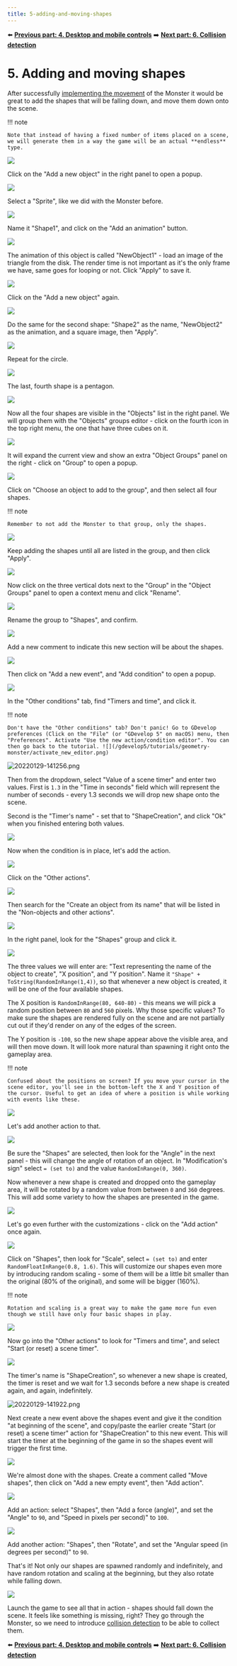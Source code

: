 ```yaml
---
title: 5-adding-and-moving-shapes
---
```

⬅️ **[Previous part: 4. Desktop and mobile controls](/gdevelop5/tutorials/geometry-monster/4-desktop-and-mobile-controls)** ➡️ **[Next part: 6. Collision detection](/gdevelop5/tutorials/geometry-monster/6-collision-detection)**

# 5. Adding and moving shapes

After successfully [implementing the movement](/gdevelop5/tutorials/geometry-monster/4-desktop-and-mobile-controls) of the Monster it would be great to add the shapes that will be falling down, and move them down onto the scene.

!!! note

    Note that instead of having a fixed number of items placed on a scene, we will generate them in a way the game will be an actual **endless** type.

![](/gdevelop5/tutorials/geometry-monster/57.png)

Click on the "Add a new object" in the right panel to open a popup.

![](/gdevelop5/tutorials/geometry-monster/58.png)

Select a "Sprite", like we did with the Monster before.

![](/gdevelop5/tutorials/geometry-monster/59.png)

Name it "Shape1", and click on the "Add an animation" button.

![](/gdevelop5/tutorials/geometry-monster/60.png)

The animation of this object is called "NewObject1" - load an image of the triangle from the disk. The render time is not important as it's the only frame we have, same goes for looping or not. Click "Apply" to save it.

![](/gdevelop5/tutorials/geometry-monster/61.png)

Click on the "Add a new object" again.

![](/gdevelop5/tutorials/geometry-monster/62.png)

Do the same for the second shape: "Shape2" as the name, "NewObject2" as the animation, and a square image, then "Apply".

![](/gdevelop5/tutorials/geometry-monster/63.png)

Repeat for the circle.

![](/gdevelop5/tutorials/geometry-monster/64.png)

The last, fourth shape is a pentagon.

![](/gdevelop5/tutorials/geometry-monster/65.png)

Now all the four shapes are visible in the "Objects" list in the right panel. We will group them with the "Objects" groups editor - click on the fourth icon in the top right menu, the one that have three cubes on it.

![](/gdevelop5/tutorials/geometry-monster/66.png)

It will expand the current view and show an extra "Object Groups" panel on the right - click on "Group" to open a popup.

![](/gdevelop5/tutorials/geometry-monster/67.png)

Click on "Choose an object to add to the group", and then select all four shapes.

!!! note

    Remember to not add the Monster to that group, only the shapes.

![](/gdevelop5/tutorials/geometry-monster/69.png)

Keep adding the shapes until all are listed in the group, and then click "Apply".

![](/gdevelop5/tutorials/geometry-monster/70.png)

Now click on the three vertical dots next to the "Group" in the "Object Groups" panel to open a context menu and click "Rename".

![](/gdevelop5/tutorials/geometry-monster/71.png)

Rename the group to "Shapes", and confirm.

![](/gdevelop5/tutorials/geometry-monster/73.png)

Add a new comment to indicate this new section will be about the shapes.

![](/gdevelop5/tutorials/geometry-monster/74.png)

Then click on "Add a new event", and "Add condition" to open a popup.

![](/gdevelop5/tutorials/geometry-monster/76.png)

In the "Other conditions" tab, find "Timers and time", and click it.

!!! note

    Don't have the "Other conditions" tab? Don't panic! Go to GDevelop preferences (Click on the "File" (or "GDevelop 5" on macOS) menu, then "Preferences". Activate "Use the new action/condition editor". You can then go back to the tutorial. ![](/gdevelop5/tutorials/geometry-monster/activate_new_editor.png)

![20220129-141256.png](/gdevelop5/tutorials/geometry-monster/5-adding-and-moving-shapes/pasted/20220129-141256.png)

Then from the dropdown, select "Value of a scene timer" and enter two values. First is `1.3` in the "Time in seconds" field which will represent the number of seconds - every 1.3 seconds we will drop new shape onto the scene.

Second is the "Timer's name" - set that to "ShapeCreation", and click "Ok" when you finished entering both values.

![](/gdevelop5/tutorials/geometry-monster/79.png)

Now when the condition is in place, let's add the action.

![](/gdevelop5/tutorials/geometry-monster/80.png)

Click on the "Other actions".

![](/gdevelop5/tutorials/geometry-monster/81.png)

Then search for the "Create an object from its name" that will be listed in the "Non-objects and other actions".

![](/gdevelop5/tutorials/geometry-monster/82.png)

In the right panel, look for the "Shapes" group and click it.

![](/gdevelop5/tutorials/geometry-monster/83.png)

The three values we will enter are: "Text representing the name of the object to create", "X position", and "Y position". Name it `"Shape" + ToString(RandomInRange(1,4))`, so that whenever a new object is created, it will be one of the four available shapes.

The X position is `RandomInRange(80, 640-80)` - this means we will pick a random position between `80` and `560` pixels. Why those specific values? To make sure the shapes are rendered fully on the scene and are not partially cut out if they'd render on any of the edges of the screen.

The Y position is `-100`, so the new shape appear above the visible area, and will then move down. It will look more natural than spawning it right onto the gameplay area.

!!! note

    Confused about the positions on screen? If you move your cursor in the scene editor, you'll see in the bottom-left the X and Y position of the cursor. Useful to get an idea of where a position is while working with events like these.

![](/gdevelop5/tutorials/geometry-monster/84.png)

Let's add another action to that.

![](/gdevelop5/tutorials/geometry-monster/85.png)

Be sure the "Shapes" are selected, then look for the "Angle" in the next panel - this will change the angle of rotation of an object. In "Modification's sign" select `= (set to)` and the value `RandomInRange(0, 360)`.

Now whenever a new shape is created and dropped onto the gameplay area, it will be rotated by a random value from between `0` and `360` degrees. This will add some variety to how the shapes are presented in the game.

![](/gdevelop5/tutorials/geometry-monster/86.png)

Let's go even further with the customizations - click on the "Add action" once again.

![](/gdevelop5/tutorials/geometry-monster/87.png)

Click on "Shapes", then look for "Scale", select `= (set to)` and enter `RandomFloatInRange(0.8, 1.6)`. This will customize our shapes even more by introducing random scaling - some of them will be a little bit smaller than the original (80% of the original), and some will be bigger (160%).

!!! note

    Rotation and scaling is a great way to make the game more fun even though we still have only four basic shapes in play.

![](/gdevelop5/tutorials/geometry-monster/89.png)

Now go into the "Other actions" to look for "Timers and time", and select "Start (or reset) a scene timer".

![](/gdevelop5/tutorials/geometry-monster/90.png)

The timer's name is "ShapeCreation", so whenever a new shape is created, the timer is reset and we wait for 1.3 seconds before a new shape is created again, and again, indefinitely.

![20220129-141922.png](/gdevelop5/tutorials/geometry-monster/5-adding-and-moving-shapes/pasted/20220129-141922.png)

Next create a new event above the shapes event and give it the condition "at beginning of the scene", and copy/paste the earlier create "Start (or reset) a scene timer" action for "ShapeCreation" to this new event. This will start the timer at the beginning of the game in so the shapes event will trigger the first time.

![](/gdevelop5/tutorials/geometry-monster/91.png)

We're almost done with the shapes. Create a comment called "Move shapes", then click on "Add a new empty event", then "Add action".

![](/gdevelop5/tutorials/geometry-monster/92.png)

Add an action: select "Shapes", then "Add a force (angle)", and set the "Angle" to `90`, and "Speed in pixels per second)" to `100`.

![](/gdevelop5/tutorials/geometry-monster/92_2.png)

Add another action: "Shapes", then "Rotate", and set the "Angular speed (in degrees per second)" to `90`.

That's it! Not only our shapes are spawned randomly and indefinitely, and have random rotation and scaling at the beginning, but they also rotate while falling down.

![](/gdevelop5/tutorials/geometry-monster/94.png)

Launch the game to see all that in action - shapes should fall down the scene. It feels like something is missing, right? They go through the Monster, so we need to introduce [collision detection](/gdevelop5/tutorials/geometry-monster/6-collision-detection) to be able to collect them.

⬅️ **[Previous part: 4. Desktop and mobile controls](/gdevelop5/tutorials/geometry-monster/4-desktop-and-mobile-controls)** ➡️ **[Next part: 6. Collision detection](/gdevelop5/tutorials/geometry-monster/6-collision-detection)**
